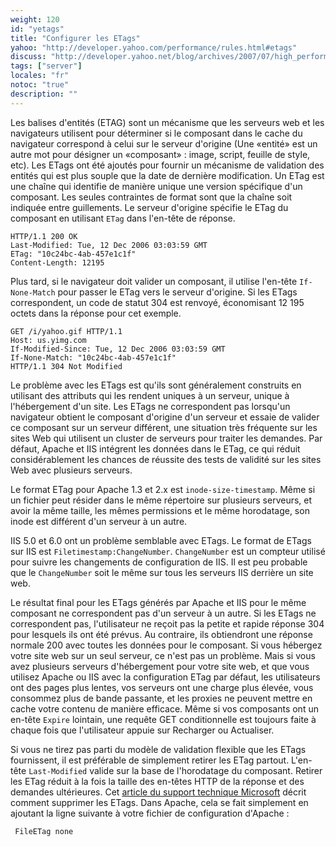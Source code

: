 ```yaml
---
weight: 120
id: "yetags"
title: "Configurer les ETags"
yahoo: "http://developer.yahoo.com/performance/rules.html#etags"
discuss: "http://developer.yahoo.net/blog/archives/2007/07/high_performanc_11.html"
tags: ["server"]
locales: "fr"
notoc: "true"
description: ""
---
```


Les balises d'entités (ETAG) sont un mécanisme que les serveurs web et les navigateurs utilisent pour déterminer si le composant dans le cache du navigateur correspond à celui sur le serveur d'origine (Une «entité» est un autre mot pour désigner un «composant» : image, script, feuille de style, etc). Les ETags ont été ajoutés pour fournir un mécanisme de validation des entités qui est plus souple que la date de dernière modification. Un ETag est une chaîne qui identifie de manière unique une version spécifique d'un composant. Les seules contraintes de format sont que la chaîne soit indiquée entre guillements. Le serveur d'origine spécifie le ETag du composant en utilisant `ETag` dans l'en-tête de réponse.

~~~
HTTP/1.1 200 OK
Last-Modified: Tue, 12 Dec 2006 03:03:59 GMT
ETag: "10c24bc-4ab-457e1c1f"
Content-Length: 12195
~~~

Plus tard, si le navigateur doit valider un composant, il utilise l'en-tête `If-None-Match` pour passer le ETag vers le serveur d'origine. Si les ETags correspondent, un code de statut 304 est renvoyé, économisant 12 195 octets dans la réponse pour cet exemple.

~~~
GET /i/yahoo.gif HTTP/1.1
Host: us.yimg.com
If-Modified-Since: Tue, 12 Dec 2006 03:03:59 GMT
If-None-Match: "10c24bc-4ab-457e1c1f"
HTTP/1.1 304 Not Modified
~~~

Le problème avec les ETags est qu'ils sont généralement construits en utilisant des attributs qui les rendent uniques à un serveur, unique à l'hébergement d'un site. Les ETags ne correspondent pas lorsqu'un navigateur obtient le composant d'origine d'un serveur et essaie de valider ce composant sur ​​un serveur différent, une situation très fréquente sur ​​les sites Web qui utilisent un cluster de serveurs pour traiter les demandes. Par défaut, Apache et IIS intégrent les données dans le ETag, ce qui réduit considérablement les chances de réussite des tests de validité sur les sites Web avec plusieurs serveurs.

Le format ETag pour Apache 1.3 et 2.x est `inode-size-timestamp`. Même si un fichier peut résider dans le même répertoire sur plusieurs serveurs, et avoir la même taille, les mêmes permissions et le même horodatage, son inode est différent d'un serveur à un autre.

IIS 5.0 et 6.0 ont un problème semblable avec ETags. Le format de ETags sur IIS est `Filetimestamp:ChangeNumber`. `ChangeNumber` est un compteur utilisé pour suivre les changements de configuration de IIS. Il est peu probable que le `ChangeNumber` soit le même sur tous les serveurs IIS derrière un site web.

Le résultat final pour les ETags générés par Apache et IIS pour le même composant ne correspondent pas d'un serveur à un autre. Si les ETags ne correspondent pas, l'utilisateur ne reçoit pas la petite et rapide réponse 304 pour lesquels ils ont été prévus. Au contraire, ils obtiendront une réponse normale 200 avec toutes les données pour le composant. Si vous hébergez votre site web sur un seul serveur, ce n'est pas un problème. Mais si vous avez plusieurs serveurs d'hébergement pour votre site web, et que vous utilisez Apache ou IIS avec la configuration ETag par défaut, les utilisateurs ont des pages plus lentes, vos serveurs ont une charge plus élevée, vous consommez plus de bande passante, et les proxies ne peuvent mettre en cache votre contenu de manière efficace. Même si vos composants ont un en-tête `Expire` lointain, une requête GET conditionnelle est toujours faite à chaque fois que l'utilisateur appuie sur Recharger ou Actualiser.

Si vous ne tirez pas parti du modèle de validation flexible que les ETags fournissent, il est préférable de simplement retirer les ETag partout. L'en-tête `Last-Modified` valide sur la base de l'horodatage du composant. Retirer les ETag réduit à la fois la taille des en-têtes HTTP de la réponse et des demandes ultérieures. Cet [article du support technique Microsoft](http://support.microsoft.com/?id=922733) décrit comment supprimer les ETags. Dans Apache, cela se fait simplement en ajoutant la ligne suivante à votre fichier de configuration d'Apache :

     FileETag none